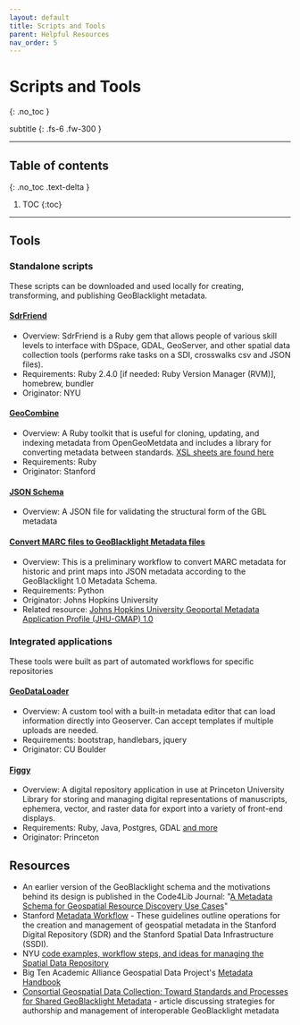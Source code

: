 ```yaml
---
layout: default
title: Scripts and Tools
parent: Helpful Resources
nav_order: 5
---
```


# Scripts and Tools
{: .no_toc }

subtitle
{: .fs-6 .fw-300 }

---
## Table of contents
{: .no_toc .text-delta }

1. TOC
{:toc}

---

## Tools

### Standalone scripts
These scripts can be downloaded and used locally for creating, transforming, and publishing GeoBlacklight metadata.
#### [SdrFriend](https://github.com/NYULibraries/sdrfriend)
* Overview: SdrFriend is a Ruby gem that allows people of various skill levels to interface with DSpace, GDAL, GeoServer, and other spatial data collection tools (performs rake tasks on a SDI, crosswalks csv and JSON files).
* Requirements: Ruby 2.4.0 [if needed: Ruby Version Manager (RVM)], homebrew, bundler
* Originator: NYU

#### [GeoCombine](https://github.com/OpenGeoMetadata/GeoCombine)
* Overview: A Ruby toolkit that is useful for cloning, updating, and indexing metadata from OpenGeoMetdata and includes a library for converting metadata between standards. [XSL sheets are found here](https://github.com/OpenGeoMetadata/GeoCombine/tree/master/lib/xslt)
* Requirements: Ruby
* Originator: Stanford

#### [JSON Schema](https://github.com/geoblacklight/geoblacklight/blob/master/schema/geoblacklight-schema.json)
* Overview: A JSON file for validating the structural form of the GBL metadata

#### [Convert MARC files to GeoBlacklight Metadata files](https://github.com/mjanowiecki/geoportal/wiki)
* Overview: This is a preliminary workflow to convert MARC metadata for historic and print maps into JSON metadata according to the GeoBlacklight 1.0 Metadata Schema.
* Requirements: Python
* Originator: Johns Hopkins University
* Related resource: [Johns Hopkins University Geoportal Metadata Application Profile (JHU-GMAP) 1.0](https://github.com/jhu-data-services/GeoBlacklightMetadata)

### Integrated applications
These tools were built as part of automated workflows for specific repositories

#### [GeoDataLoader](https://github.com/culibraries/geo-data-loader)
* Overview: A custom tool with a built-in metadata editor that can load information directly into Geoserver. Can accept templates if multiple uploads are needed.
* Requirements: bootstrap, handlebars, jquery
* Originator: CU Boulder

#### [Figgy](https://github.com/pulibrary/figgy#dependencies)
* Overview: A digital repository application in use at Princeton University Library for storing and managing digital representations of manuscripts, ephemera, vector, and raster data for export into a variety of front-end displays.
* Requirements: Ruby, Java, Postgres, GDAL [and more](https://github.com/pulibrary/figgy#dependencies)
* Originator: Princeton

## Resources
* An earlier version of the GeoBlacklight schema and the motivations behind its design is published in the Code4Lib Journal: "[A Metadata Schema for Geospatial Resource Discovery Use Cases](http://journal.code4lib.org/articles/9710)"
* Stanford [Metadata Workflow](https://github.com/kimdurante/metadataWorkflow) - These guidelines outline operations for the creation and management of geospatial metadata in the Stanford Digital Repository (SDR) and the Stanford Spatial Data Infrastructure (SSDI).
* NYU [code examples, workflow steps, and ideas for managing the Spatial Data Repository](https://github.com/NYULibraries/sdr-documentation)
* Big Ten Academic Alliance Geospatial Data Project's [Metadata Handbook](https://z.umn.edu/gbl-handbook)
* [Consortial Geospatial Data Collection: Toward Standards and Processes for Shared GeoBlacklight Metadata](https://osf.io/preprints/lissa/kp5r6/) - article discussing strategies for authorship and management of interoperable GeoBlacklight metadata
